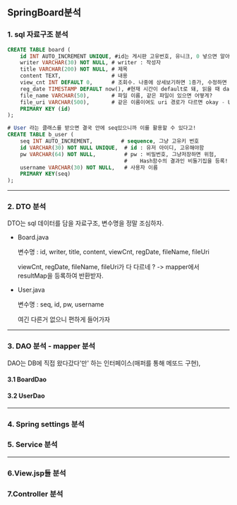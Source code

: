 ## SpringBoard분석

### 1. sql 자료구조 분석

~~~sql
CREATE TABLE board (
	id INT AUTO_INCREMENT UNIQUE, #id는 게시판 고유번호, 유니크, 0 넣으면 알아서 증가
    writer VARCHAR(30) NOT NULL, # writer : 작성자
    title VARCHAR(200) NOT NULL, # 제목
    content TEXT,                # 내용
    view_cnt INT DEFAULT 0,      # 조회수. 나중에 상세보기하면 1증가, 수정하면 아니야
    reg_date TIMESTAMP DEFAULT now(), #현재 시간이 default로 돼, 읽을 때 date로..
    file_name VARCHAR(50),       # 파일 이름, 같은 파일이 있으면 어떻게?
    file_uri VARCHAR(500),       # 같은 이름이여도 uri 경로가 다르면 okay - UUID 활용!!
    PRIMARY KEY (id)
);

# User 라는 클래스를 받으면 결국 안에 seq있으니까 이를 활용할 수 있다고!
CREATE TABLE b_user (
    seq INT AUTO_INCREMENT,         # sequence, 그냥 고유키 번호
    id VARCHAR(30) NOT NULL UNIQUE,  # id : 유저 아이디, 고유해야함
    pw VARCHAR(64) NOT NULL,         # pw : 비밀번호, 그냥저장하면 위험, 
    								 #    Hash함수의 결과인 비둘기집을 등록!
    username VARCHAR(30) NOT NULL,   # 사용자 이름
    PRIMARY KEY(seq) 
);
~~~

---

### 2. DTO 분석

DTO는 sql 데이터를 담을 자료구조, 변수명을 정말 조심하자.

- Board.java

  변수명 : id, writer, title, content, viewCnt, regDate, fileName, fileUri

  viewCnt, regDate, fileName, fileUri가 다 다르네 ? -> mapper에서  resultMap을 등록하여 반환받자.

  

- User.java

  변수명 : seq, id, pw, username

  여긴 다른거 없으니 편하게 들어가자

---

### 3. DAO 분석 - mapper 분석

DAO는 DB에 직접 왔다갔다'만' 하는 인터페이스(매퍼를 통해 메또드 구현), 

#### 3.1 BoardDao

#### 3.2 UserDao

---

### 4. Spring settings 분석

### 5. Service 분석

---

### 6.View.jsp들 분석

### 7.Controller 분석
